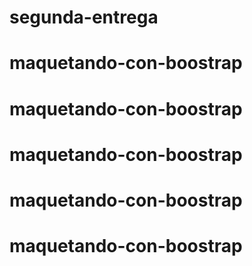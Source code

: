 # segunda-entrega
# maquetando-con-boostrap
# maquetando-con-boostrap
# maquetando-con-boostrap
# maquetando-con-boostrap
# maquetando-con-boostrap

